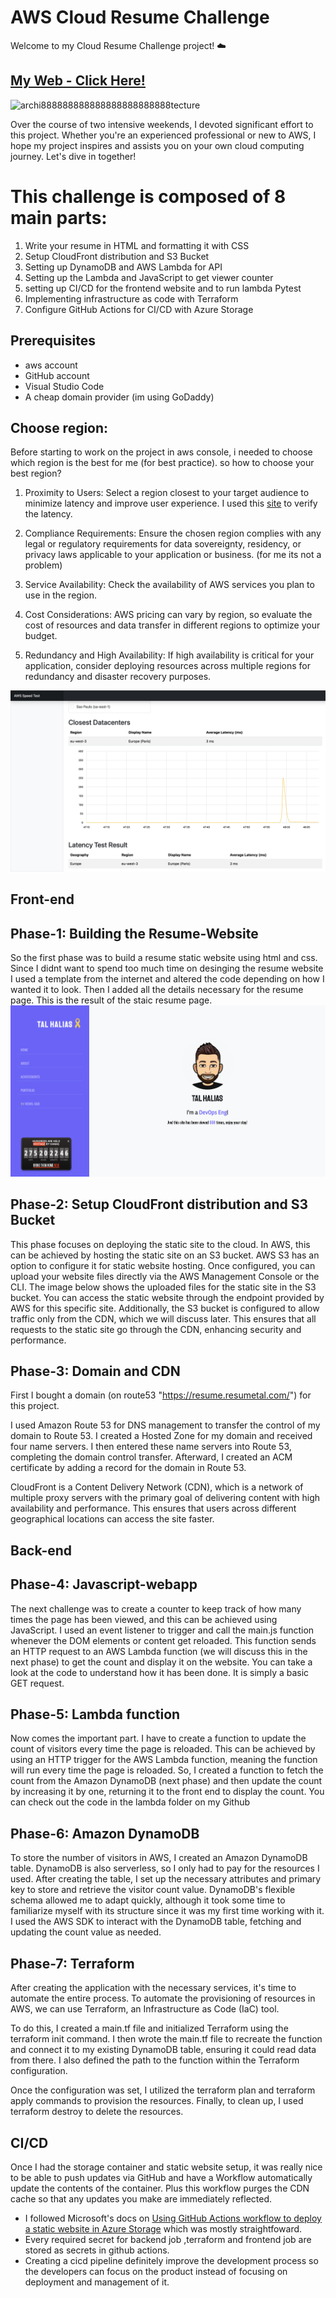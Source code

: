 # AWS Cloud Resume Challenge
Welcome to my Cloud Resume Challenge project! ☁️

## [My Web - Click Here!](https://resume.resumetal.com)

![archi888888888888888888888888tecture](https://github.com/yahav123456/AWS-Resume-Challenge/assets/166650066/2d5e9c94-b320-4560-ae84-02d2a29c7c3d)



Over the course of two intensive weekends, I devoted significant effort to this project. Whether you're an experienced professional or new to AWS, I hope my project inspires and assists you on your own cloud computing journey. Let's dive in together!

# This challenge is composed of 8 main parts:

1. Write your resume in HTML and formatting it with CSS
2. Setup CloudFront distribution and S3 Bucket
4. Setting up DynamoDB and AWS Lambda for API
5. Setting up the Lambda and JavaScript to get viewer counter
6. setting up CI/CD for the frontend website and to run lambda Pytest 
7. Implementing infrastructure as code with Terraform
8. Configure GitHub Actions for CI/CD with Azure Storage


## Prerequisites
- aws account
- GitHub account
- Visual Studio Code
- A cheap domain provider (im using GoDaddy)

## Choose region: 
Before starting to work on the project in aws console, i needed to choose which region is the best for me (for best practice).
so how to choose your best region? 
1. Proximity to Users: Select a region closest to your target audience to minimize latency and improve user experience. 
I used this <a href="https://awsspeedtest.com/latency"> site</a>  to verify the latency.

2. Compliance Requirements: Ensure the chosen region complies with any legal or regulatory requirements for data sovereignty, residency, or privacy laws applicable to your application or business. (for me its not a problem)

3. Service Availability: Check the availability of AWS services you plan to use in the region. 

4. Cost Considerations: AWS pricing can vary by region, so evaluate the cost of resources and data transfer in different regions to optimize your budget.

5. Redundancy and High Availability: If high availability is critical for your application, consider deploying resources across multiple regions for redundancy and disaster recovery purposes.

![](images/latency.png)

## Front-end

## Phase-1: Building the Resume-Website

So the first phase was to build a resume static website using html and css. Since I didnt want to spend too much time on desinging the resume website I used a template from the internet and altered the code depending on how I wanted it to look. Then I added all the details necessary for the resume page.
This is the result of the staic resume page.        
![](images/website.png)



## Phase-2: Setup CloudFront distribution and S3 Bucket
This phase focuses on deploying the static site to the cloud. In AWS, this can be achieved by hosting the static site on an S3 bucket. 
AWS S3 has an option to configure it for static website hosting. Once configured, you can upload your website files directly via the AWS Management Console or the CLI. 
The image below shows the uploaded files for the static site in the S3 bucket.
You can access the static website through the endpoint provided by AWS for this specific site. 
Additionally, the S3 bucket is configured to allow traffic only from the CDN, which we will discuss later. This ensures that all requests to the static site go through the CDN, enhancing security and performance.


## Phase-3: Domain and CDN
First I bought a domain (on route53 "https://resume.resumetal.com/") for this project. 

I used Amazon Route 53 for DNS management to transfer the control of my domain to Route 53. I created a Hosted Zone for my domain and received four name servers. I then entered these name servers into Route 53, completing the domain control transfer. Afterward, I created an ACM certificate by adding a record for the domain in Route 53.

CloudFront is a Content Delivery Network (CDN), which is a network of multiple proxy servers with the primary goal of delivering content with high availability and performance. This ensures that users across different geographical locations can access the site faster.

  

## Back-end
## Phase-4: Javascript-webapp
The next challenge was to create a counter to keep track of how many times the page has been viewed, and this can be achieved using JavaScript. I used an event listener to trigger and call the main.js function whenever the DOM elements or content get reloaded. This function sends an HTTP request to an AWS Lambda function (we will discuss this in the next phase) to get the count and display it on the website. You can take a look at the code to understand how it has been done. It is simply a basic GET request.

## Phase-5: Lambda function
Now comes the important part. I have to create a function to update the count of visitors every time the page is reloaded. This can be achieved by using an HTTP trigger for the AWS Lambda function, meaning the function will run every time the page is reloaded. So, I created a function to fetch the count from the Amazon DynamoDB (next phase) and then update the count by increasing it by one, returning it to the front end to display the count.
You can check out the code in the  lambda folder on my Github



## Phase-6: Amazon DynamoDB
To store the number of visitors in AWS, I created an Amazon DynamoDB table. DynamoDB is also serverless, so I only had to pay for the resources I used. After creating the table, I set up the necessary attributes and primary key to store and retrieve the visitor count value. DynamoDB's flexible schema allowed me to adapt quickly, although it took some time to familiarize myself with its structure since it was my first time working with it. I used the AWS SDK to interact with the DynamoDB table, fetching and updating the count value as needed. 




## Phase-7: Terraform

After creating the application with the necessary services, it's time to automate the entire process. To automate the provisioning of resources in AWS, we can use Terraform, an Infrastructure as Code (IaC) tool.

To do this, I created a main.tf file and initialized Terraform using the terraform init command. I then wrote the main.tf file to recreate the function and connect it to my existing DynamoDB table, ensuring it could read data from there. I also defined the path to the function within the Terraform configuration.

Once the configuration was set, I utilized the terraform plan and terraform apply commands to provision the resources. Finally, to clean up, I used terraform destroy to delete the resources.





## CI/CD
Once I had the storage container and static website setup, it was really nice to be able to push updates via GitHub and have a Workflow automatically update the contents of the container. Plus this workflow purges the CDN cache so that any updates you make are immediately reflected.
- I followed Microsoft's docs on [Using GitHub Actions workflow to deploy a static website in Azure Storage](https://learn.microsoft.com/en-us/azure/storage/blobs/storage-blobs-static-site-github-actions?tabs=userlevel) which was mostly straightfoward. 
- Every required secret for backend job ,terraform and frontend job are stored as secrets in github actions. 
- Creating a cicd pipeline definitely improve the development process so the developers can focus on the product instead of focusing on deployment and management of it.

  

